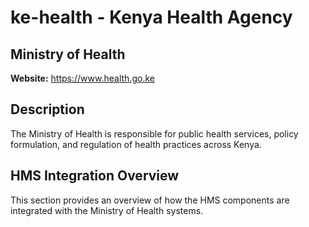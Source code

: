 # ke-health - Kenya Health Agency

## Ministry of Health

**Website:** https://www.health.go.ke

## Description

The Ministry of Health is responsible for public health services, policy formulation, and regulation of health practices across Kenya.

## HMS Integration Overview

This section provides an overview of how the HMS components are integrated with the Ministry of Health systems.
